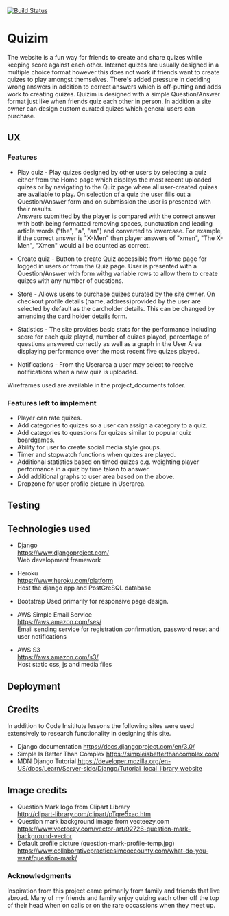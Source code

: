 [![Build Status](https://travis-ci.org/Echoic88/quizim.svg?branch=master)](https://travis-ci.org/Echoic88/quizim)

# Quizim
The website is a fun way for friends to create and share quizes while keeping score against each other. Internet quizes are usually designed in a multiple choice format however this does not work if friends want to create quizes to play amongst themselves. There's added pressure in deciding wrong answers in addition to correct answers which is off-putting and adds work to creating quizes. Quizim is designed with a simple Question/Answer format just like when friends quiz each other in person. In addition a site owner can design custom curated quizes which general users can purchase.  

## UX
### Features
* Play quiz - Play quizes designed by other users by selecting a quiz either from the Home page which displays the most recent uploaded quizes or by navigating to the Quiz page where all user-created quizes are available to play. On selection of a quiz the user fills out a Question/Answer form and on submission the user is presented with their results.  
Answers submitted by the player is compared with the correct answer with both being formatted removing spaces, punctuation and leading article words ("the", "a", "an") and converted to lowercase. For example, if the correct answer is "X-Men" then player answers of "xmen", "The X-Men", "Xmen" would all be counted as correct.

* Create quiz - Button to create Quiz accessible from Home page for logged in users or from the Quiz page. User is presented with a Question/Answer with form withg variable rows to allow them to create quizes with any number of questions.

* Store - Allows users to purchase quizes curated by the site owner. On checkout profile details (name, address)provided by the user are selected by default as the cardholder details. This can be changed by amending the card holder details form.

* Statistics - The site provides basic stats for the performance including score for each quiz played, number of quizes played, percentage of questions answered correctly as well as a graph in the User Area displaying performance over the most recent five quizes played.

* Notifications - From the Userarea a user may select to receive notifications when a new quiz is uploaded.

Wireframes used are available in the project_documents folder.

### Features left to implement

* Player can rate quizes.
* Add categories to quizes so a user can assign a category to a quiz.
* Add categories to questions for quizes similar to popular quiz boardgames.
* Ability for user to create social media style groups.
* Timer and stopwatch functions when quizes are played.
* Additional statistics based on timed quizes e.g. weighting player performance in a quiz by time taken to answer.
* Add additional graphs to user area based on the above.
* Dropzone for user profile picture in Userarea.

## Testing


## Technologies used
* Django  
https://www.djangoproject.com/  
Web development framework

* Heroku  
https://www.heroku.com/platform  
Host the django app and PostGreSQL database

* Bootstrap
Used primarily for responsive page design.

* AWS Simple Email Service  
https://aws.amazon.com/ses/  
Email sending service for registration confirmation, password reset and user notifications

* AWS S3  
https://aws.amazon.com/s3/  
Host static css, js and media files 


## Deployment

## Credits
In addition to Code Insititute lessons the following sites were used extensively to research functionality in designing this site.

* Django documentation
https://docs.djangoproject.com/en/3.0/
* Simple Is Better Than Complex
https://simpleisbetterthancomplex.com/
* MDN Django Tutorial
https://developer.mozilla.org/en-US/docs/Learn/Server-side/Django/Tutorial_local_library_website


## Image credits
* Question Mark logo from Clipart Library  
http://clipart-library.com/clipart/pTqre5xac.htm
* Question mark background image from vecteezy.com  
https://www.vecteezy.com/vector-art/92726-question-mark-background-vector
* Default profile picture (question-mark-profile-temp.jpg)
https://www.collaborativepracticesimcoecounty.com/what-do-you-want/question-mark/

### Acknowledgments
Inspiration from this project came primarily from family and friends that live abroad. Many of my friends and family enjoy quizing each other off the top of their head when on calls or on the rare occassions when they meet up.
